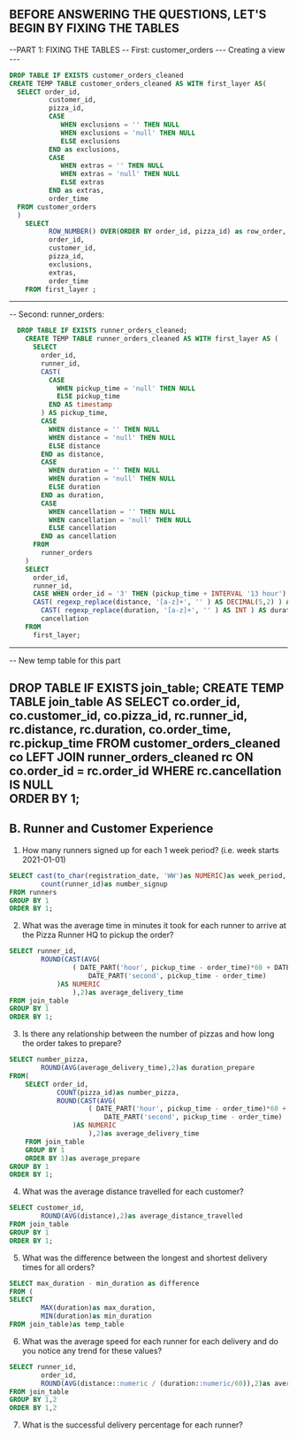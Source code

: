 ## BEFORE ANSWERING THE QUESTIONS, LET'S BEGIN BY FIXING THE TABLES

--PART 1: FIXING THE TABLES
-- First: customer_orders
--- Creating a view ---
```sql
DROP TABLE IF EXISTS customer_orders_cleaned
CREATE TEMP TABLE customer_orders_cleaned AS WITH first_layer AS(
  SELECT order_id,
          customer_id,
          pizza_id,
          CASE
             WHEN exclusions = '' THEN NULL
             WHEN exclusions = 'null' THEN NULL
             ELSE exclusions
          END as exclusions,
          CASE
             WHEN extras = '' THEN NULL
             WHEN extras = 'null' THEN NULL
             ELSE extras
          END as extras,
          order_time
  FROM customer_orders
  )
    SELECT 
          ROW_NUMBER() OVER(ORDER BY order_id, pizza_id) as row_order,
          order_id,
          customer_id,
          pizza_id,
          exclusions,
          extras,
          order_time
    FROM first_layer ;
```    
    
-----------------------------------------------
-- Second: runner_orders:    
```sql
  DROP TABLE IF EXISTS runner_orders_cleaned;
    CREATE TEMP TABLE runner_orders_cleaned AS WITH first_layer AS (
      SELECT
        order_id,
        runner_id,
        CAST(
          CASE
            WHEN pickup_time = 'null' THEN NULL
            ELSE pickup_time
          END AS timestamp
        ) AS pickup_time,
        CASE
          WHEN distance = '' THEN NULL
          WHEN distance = 'null' THEN NULL
          ELSE distance
        END as distance,
        CASE
          WHEN duration = '' THEN NULL
          WHEN duration = 'null' THEN NULL
          ELSE duration
        END as duration,
        CASE
          WHEN cancellation = '' THEN NULL
          WHEN cancellation = 'null' THEN NULL
          ELSE cancellation
        END as cancellation
      FROM
        runner_orders
    )
    SELECT
      order_id,
      runner_id,
      CASE WHEN order_id = '3' THEN (pickup_time + INTERVAL '13 hour') ELSE pickup_time END AS pickup_time,
      CAST( regexp_replace(distance, '[a-z]+', '' ) AS DECIMAL(5,2) ) AS distance,
    	CAST( regexp_replace(duration, '[a-z]+', '' ) AS INT ) AS duration,
    	cancellation
    FROM
      first_layer;
```

-----------------------------------------------
-- New temp table for this part

DROP TABLE IF EXISTS join_table;
    CREATE TEMP TABLE join_table AS
	SELECT co.order_id,
			co.customer_id,
			co.pizza_id,
			rc.runner_id,
			rc.distance,
			rc.duration,
			co.order_time,
			rc.pickup_time
	FROM customer_orders_cleaned co
		LEFT JOIN runner_orders_cleaned rc ON co.order_id = rc.order_id
	WHERE rc.cancellation IS NULL	
	ORDER BY 1;
-----------------------------------------------------------



## B. Runner and Customer Experience

1. How many runners signed up for each 1 week period? (i.e. week starts 2021-01-01)
```sql
SELECT cast(to_char(registration_date, 'WW')as NUMERIC)as week_period,
		count(runner_id)as number_signup
FROM runners		
GROUP BY 1
ORDER BY 1;
```

2. What was the average time in minutes it took for each runner to arrive at the Pizza Runner HQ to pickup the order?
```sql
SELECT runner_id,
		ROUND(CAST(AVG(
				( DATE_PART('hour', pickup_time - order_time)*60 + DATE_PART('minute', pickup_time - order_time) )*60 +
					DATE_PART('second', pickup_time - order_time)
			)AS NUMERIC
				),2)as average_delivery_time
FROM join_table
GROUP BY 1
ORDER BY 1;
```

3. Is there any relationship between the number of pizzas and how long the order takes to prepare?
```sql
SELECT number_pizza,
		ROUND(AVG(average_delivery_time),2)as duration_prepare
FROM(	
	SELECT order_id,
			COUNT(pizza_id)as number_pizza,
			ROUND(CAST(AVG(
					( DATE_PART('hour', pickup_time - order_time)*60 + DATE_PART('minute', pickup_time - order_time) )*60 +
						DATE_PART('second', pickup_time - order_time)
				)AS NUMERIC
					),2)as average_delivery_time
	FROM join_table
	GROUP BY 1
	ORDER BY 1)as average_prepare
GROUP BY 1
ORDER BY 1;
```


4. What was the average distance travelled for each customer?
```sql
SELECT customer_id,
		ROUND(AVG(distance),2)as average_distance_travelled
FROM join_table
GROUP BY 1
ORDER BY 1;
```


5. What was the difference between the longest and shortest delivery times for all orders?
```sql
SELECT max_duration - min_duration as difference
FROM (
SELECT 
		MAX(duration)as max_duration,
		MIN(duration)as min_duration
FROM join_table)as temp_table	
```


6. What was the average speed for each runner for each delivery and do you notice any trend for these values?
```sql
SELECT runner_id,
		order_id,
		ROUND(AVG(distance::numeric / (duration::numeric/60)),2)as average_speed
FROM join_table
GROUP BY 1,2
ORDER BY 1,2
```

7. What is the successful delivery percentage for each runner?
